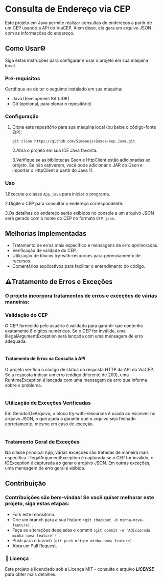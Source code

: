 # Consulta de Endereço via CEP

Este projeto em Java permite realizar consultas de endereços a partir de um CEP usando a API do ViaCEP. Além disso, ele gera um arquivo JSON com as informações do endereço.

## Como Usar⚙️

Siga estas instruções para configurar e usar o projeto em sua máquina local.

### Pré-requisitos

Certifique-se de ter o seguinte instalado em sua máquina:

- Java Development Kit (JDK)
- Git (opcional, para clonar o repositório)

### Configuração

1. Clone este repositório para sua máquina local (ou baixe o código-fonte ZIP):

   ```
   git clone https://github.com/Simeaojs/Busca-cep.Java.git
   ```
   2.Abra o projeto em sua IDE Java favorita.
  
   3.Verifique se as bibliotecas Gson e HttpClient estão adicionadas ao projeto. Se não estiverem, você pode adicionar o JAR 
     do Gson e importar o HttpClient a partir do Java 11.

### Uso
1.Execute a classe `App.java` para iniciar o programa.

2.Digite o CEP para consultar o endereço correspondente.

3.Os detalhes do endereço serão exibidos no console e um arquivo JSON será gerado com o nome do CEP no formato   `CEP.json.`

## Melhorias Implementadas

+ Tratamento de erros mais específico e mensagens de erro aprimoradas.
+ Verificação de validade do CEP.
+ Utilização de blocos try-with-resources para gerenciamento de recursos.
+ Comentários explicativos para facilitar o entendimento do código.


## ⚠️Tratamento de Erros e Exceções 
### O projeto incorpora tratamentos de erros e exceções de várias maneiras:

### Validação do CEP

O CEP fornecido pelo usuário é validado para garantir que contenha exatamente 8 dígitos numéricos. Se o CEP for inválido, uma IllegalArgumentException será lançada com uma mensagem de erro adequada.
#
#### Tratamento de Erros na Consulta à API

O projeto verifica o código de status da resposta HTTP da API do ViaCEP. Se a resposta indicar um erro (código diferente de 200), uma RuntimeException é lançada com uma mensagem de erro que informa sobre o problema.
#
### Utilização de Exceções Verificadas

Em GeradorDeArquivo, o bloco try-with-resources é usado ao escrever no arquivo JSON, o que ajuda a garantir que o arquivo seja fechado corretamente, mesmo em caso de exceção.
#
### Tratamento Geral de Exceções

Na classe principal App, várias exceções são tratadas de maneira mais específica. IllegalArgumentException é capturada se o CEP for inválido, e IOException é capturada ao gerar o arquivo JSON. Em outras exceções, uma mensagem de erro geral é exibida.

  
## Contribuição
### Contribuições são bem-vindas! Se você quiser melhorar este projeto, siga estas etapas:

+ Fork este repositório.
+ Crie um branch para a sua feature  `(git checkout -b minha-nova-feature) `.
+ Faça as alterações desejadas e commit  `(git commit -m 'Adicionada minha nova feature') `.
+ Push para o branch  `(git push origin minha-nova-feature) `.
+ Abra um Pull Request.



### 🔑 Licença
 Este projeto é licenciado sob a Licença MIT - consulte o arquivo ***LICENSE*** para obter mais detalhes.
